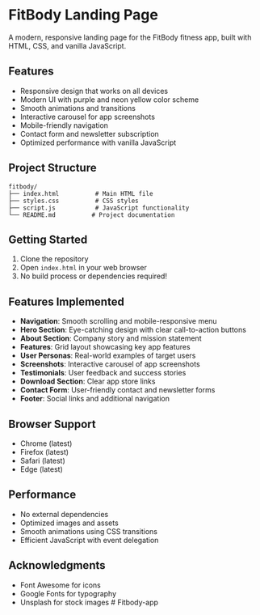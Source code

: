 # FitBody Landing Page

A modern, responsive landing page for the FitBody fitness app, built with HTML, CSS, and vanilla JavaScript.

## Features

- Responsive design that works on all devices
- Modern UI with purple and neon yellow color scheme
- Smooth animations and transitions
- Interactive carousel for app screenshots
- Mobile-friendly navigation
- Contact form and newsletter subscription
- Optimized performance with vanilla JavaScript

## Project Structure

```
fitbody/
├── index.html          # Main HTML file
├── styles.css          # CSS styles
├── script.js           # JavaScript functionality
└── README.md          # Project documentation
```

## Getting Started

1. Clone the repository
2. Open `index.html` in your web browser
3. No build process or dependencies required!

## Features Implemented

- **Navigation**: Smooth scrolling and mobile-responsive menu
- **Hero Section**: Eye-catching design with clear call-to-action buttons
- **About Section**: Company story and mission statement
- **Features**: Grid layout showcasing key app features
- **User Personas**: Real-world examples of target users
- **Screenshots**: Interactive carousel of app screenshots
- **Testimonials**: User feedback and success stories
- **Download Section**: Clear app store links
- **Contact Form**: User-friendly contact and newsletter forms
- **Footer**: Social links and additional navigation

## Browser Support

- Chrome (latest)
- Firefox (latest)
- Safari (latest)
- Edge (latest)

## Performance

- No external dependencies
- Optimized images and assets
- Smooth animations using CSS transitions
- Efficient JavaScript with event delegation



## Acknowledgments

- Font Awesome for icons
- Google Fonts for typography
- Unsplash for stock images #   F i t b o d y - a p p  
 